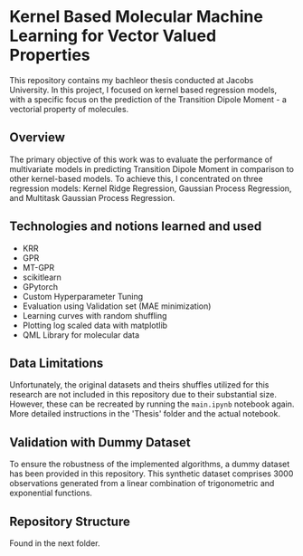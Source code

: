 # Kernel Based Molecular Machine Learning for Vector Valued Properties

This repository contains my bachleor thesis conducted at Jacobs University. In this project, I focused on kernel based regression models, with a specific focus on the prediction of the Transition Dipole Moment - a vectorial property of molecules.

## Overview

The primary objective of this work was to evaluate the performance of multivariate models in predicting Transition Dipole Moment in comparison to other kernel-based models. To achieve this, I concentrated on three regression models: Kernel Ridge Regression, Gaussian Process Regression, and Multitask Gaussian Process Regression.

## Technologies and notions learned and used

- KRR
- GPR
- MT-GPR
- scikitlearn
- GPytorch
- Custom Hyperparameter Tuning
- Evaluation using Validation set (MAE minimization)
- Learning curves with random shuffling
- Plotting log scaled data with matplotlib
- QML Library for molecular data

## Data Limitations

Unfortunately, the original datasets  and theirs shuffles utilized for this research are not included in this repository due to their substantial size. However, these can be recreated by running the ``main.ipynb`` notebook again. More detailed instructions in the 'Thesis' folder and the actual notebook.

## Validation with Dummy Dataset

To ensure the robustness of the implemented algorithms, a dummy dataset has been provided in this repository. This synthetic dataset comprises 3000 observations generated from a linear combination of trigonometric and exponential functions.



## Repository Structure

Found in the next folder.
